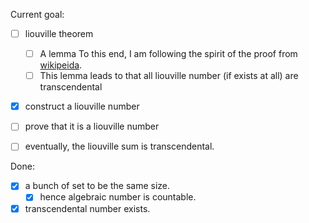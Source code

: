 Current goal:
- [ ] liouville theorem
  - [ ] A lemma
    To this end, I am following the spirit of the proof from [wikipeida](https://en.wikipedia.org/wiki/Liouville_number#Liouville_numbers_and_transcendence).
  - [ ] This lemma leads to that all liouville number (if exists at all) are transcendental
- [x] construct a liouville number
- [ ] prove that it is a liouville number
- [ ] eventually, the liouville sum is transcendental.


Done:
- [x] a bunch of set to be the same size.
  - [x] hence algebraic number is countable. 
- [x] transcendental number exists.